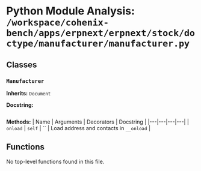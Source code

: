# Python Module Analysis: `/workspace/cohenix-bench/apps/erpnext/erpnext/stock/doctype/manufacturer/manufacturer.py`

## Classes

### `Manufacturer`
**Inherits:** `Document`


**Docstring:**
```

```

**Methods:**
| Name | Arguments | Decorators | Docstring |
|---|---|---|---|
| `onload` | `self` | `` | Load address and contacts in `__onload` |





## Functions

No top-level functions found in this file.
